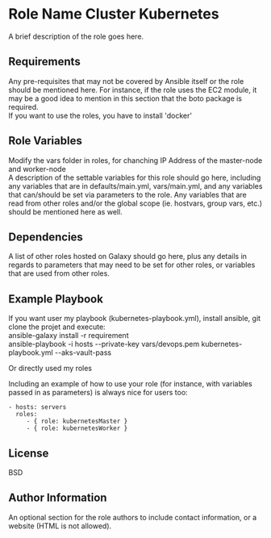 Role Name Cluster Kubernetes
=========

A brief description of the role goes here.

Requirements  
------------

Any pre-requisites that may not be covered by Ansible itself or the role should be mentioned here. For instance, if the role uses the EC2 module, it may be a good idea to mention in this section that the boto package is required.  
If you want to use the roles, you have to install 'docker'  

Role Variables
--------------
Modify the vars folder in roles, for chanching IP Address of the master-node and worker-node  
A description of the settable variables for this role should go here, including any variables that are in defaults/main.yml, vars/main.yml, and any variables that can/should be set via parameters to the role. Any variables that are read from other roles and/or the global scope (ie. hostvars, group vars, etc.) should be mentioned here as well.

Dependencies  
------------

A list of other roles hosted on Galaxy should go here, plus any details in regards to parameters that may need to be set for other roles, or variables that are used from other roles.  

Example Playbook
----------------
If you want user my playbook (kubernetes-playbook.yml), install ansible, git clone the projet and execute:  
ansible-galaxy install -r requirement  
ansible-playbook -i hosts --private-key vars/devops.pem kubernetes-playbook.yml --aks-vault-pass  

Or directly used my roles

Including an example of how to use your role (for instance, with variables passed in as parameters) is always nice for users too:

    - hosts: servers
      roles:
         - { role: kubernetesMaster }
         - { role: kubernetesWorker }

License
-------

BSD

Author Information
------------------

An optional section for the role authors to include contact information, or a website (HTML is not allowed).

